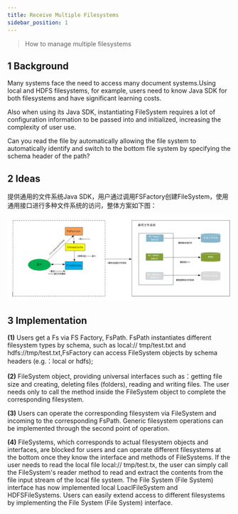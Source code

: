 ```yaml
---
title: Receive Multiple Filesystems
sidebar_position: 1
---
```

> How to manage multiple filesystems


## 1 Background

Many systems face the need to access many document systems.Using local and HDFS filesystems, for example, users need to know Java SDK for both filesystems and have significant learning costs.

Also when using its Java SDK, instantiating FileSystem requires a lot of configuration information to be passed into and initialized, increasing the complexity of user use.

Can you read the file by automatically allowing the file system to automatically identify and switch to the bottom file system by specifying the schema header of the path?

## 2 Ideas

提供通用的文件系统Java SDK，用户通过调用FSFactory创建FileSystem，使用通用接口进行多种文件系统的访问，整体方案如下图：

![Generic File System Scheme](../../images/ch4/storage/file_system.png)

## 3 Implementation

**(1)** Users get a Fs via FS Factory, FsPath. FsPath instantiates different filesystem types by schema, such as local:// tmp/test.txt and hdfs://tmp/test.txt,FsFactory can access FileSystem objects by schema headers (e.g.：local or hdfs);

**(2)** FileSystem object, providing universal interfaces such as：getting file size and creating, deleting files (folders), reading and writing files. The user needs only to call the method inside the FileSystem object to complete the corresponding filesystem.

**(3)** Users can operate the corresponding filesystem via FileSystem and incoming to the corresponding FsPath. Generic filesystem operations can be implemented through the second point of operation.

**(4)** FileSystems, which corresponds to actual filesystem objects and interfaces, are blocked for users and can operate different filesystems at the bottom once they know the interface and methods of FileSystems. If the user needs to read the local file local:// tmp/test.tx, the user can simply call the FileSystem's reader method to read and extract the contents from the file input stream of the local file system. The File System (File System) interface has now implemented local LoaclFileSystem and HDFSFileSystems. Users can easily extend access to different filesystems by implementing the File System (File System) interface.